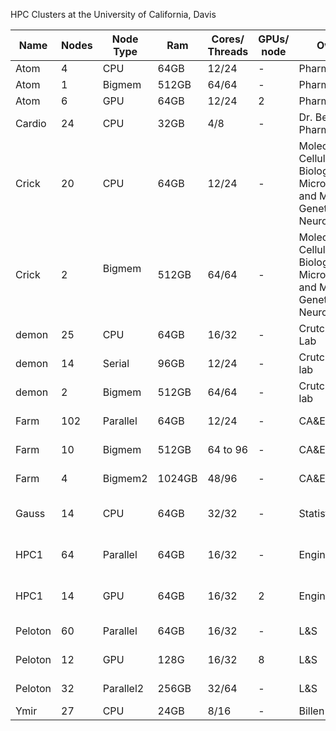HPC Clusters at the University of California, Davis 

| Name  | Nodes | Node Type|  Ram | Cores/ Threads | GPUs/ node | Owner | Available to | Contact | 
| ------|------ | ----     | -----| ------------- | -----| ------ | -----| ----|
| Atom | 4 | CPU | 64GB | 12/24 | - | Pharmacology | lab | help@cse.ucdavis.edu |
| Atom | 1 | Bigmem |512GB | 64/64 | - | Pharmacology | lab | help@cse.ucdavis.edu |
| Atom | 6 | GPU | 64GB | 12/24 | 2 | Pharmacology | lab | help@cse.ucdavis.edu |
| Cardio | 24 | CPU      | 32GB | 4/8 | - | Dr. Bers lab/ Pharmacology | Lab | help@cse.ucdavis.edu |
| Crick | 20 | CPU      | 64GB | 12/24 | -|Molecular& Cellular Biology, Microbiology and Molecular Genetics, Neuroscience|Affliates| help@cse.ucdavis.edu|
| Crick | 2 | Bigmem      | 512GB | 64/64 | - |Molecular& Cellular Biology, Microbiology and Molecular Genetics, Neuroscience|Affiliates| help@cse.ucdavis.edu|
| demon | 25 | CPU | 64GB | 16/32 | - | Crutchfield Lab | lab | help@cse.ucdavis.edu | 
| demon | 14 | Serial | 96GB | 12/24 | - | Crutchfield lab | lab | help@cse.ucdavis.edu | 
| demon | 2 | Bigmem | 512GB | 64/64 | - | Crutchfield lab | lab | help@cse.ucdavis.edu |
| Farm  | 102 | Parallel | 64GB |     12/24 | - | CA&ES|   All CA&ES affiliates | help@cse.ucdavis.edu| 
| Farm  | 10  | Bigmem   | 512GB | 64 to 96 | - | CA&ES | All CA&ES Contributors |help@cse.ucdavis.edu| 
| Farm  | 4   | Bigmem2  | 1024GB | 48/96   | - | CA&ES | All CA&ES Contributors |help@cse.ucdavis.edu| 
| Gauss | 14 | CPU      | 64GB | 32/32 | - |Statistics |Any Statistics Affiliate | help@cse.ucdavis.edu | 
| HPC1   | 64 | Parallel | 64GB | 16/32 | - | Engineering |Affiliates via "Try and Buy" | help@cse.ucdavis.edu | 
| HPC1   | 14 | GPU      | 64GB | 16/32 | 2 | Engineering |Affiliates via "Try and Buy" | help@cse.ucdavis.edu| 
| Peloton| 60 | Parallel | 64GB | 16/32 | - | L&S | All L&S affiliated | help@cse.ucdavis.edu| 
| Peloton| 12 | GPU      | 128G | 16/32 | 8 | L&S | All L&S contributors | help@cse.ucdavis.edu| 
| Peloton| 32 | Parallel2 | 256GB | 32/64 | - |  L&S| All L&S contributors |help@cse.ucdavis.edu| 
| Ymir | 27 | CPU | 24GB | 8/16 | - | Billen Lab | Lab | help@cse.ucdavis.edu |
